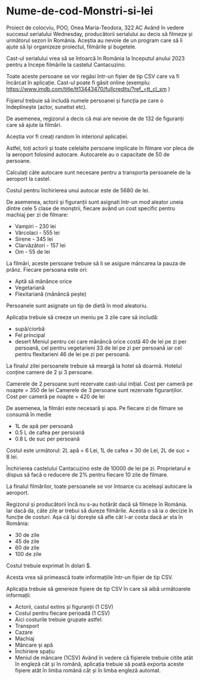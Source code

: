 # Nume-de-cod-Monstri-si-lei
Proiect de colocviu, POO, Onea Maria-Teodora, 322 AC
Având în vedere succesul serialului Wednesday, producătorii serialului au decis să filmeze și următorul sezon în România. Aceștia au nevoie de un program care să îi ajute să își organizeze proiectul, filmările și bugetele.

Cast-ul serialului vrea să se întoarcă în România la începutul anului 2023 pentru a începe filmările la castelul Cantacuzino. 

Toate aceste persoane se vor regăsi într-un fișier de tip CSV care va fi încărcat în aplicație. Cast-ul poate fi găsit online (exemplu: https://www.imdb.com/title/tt13443470/fullcredits/?ref_=tt_cl_sm )

Fișierul trebuie să includă numele persoanei și funcția pe care o îndeplinește (actor, sunetist etc).

De asemenea, regizorul a decis că mai are nevoie de de 132 de figuranți care să ajute la filmări.

Aceștia vor fi creați random în interiorul aplicației.

Astfel, toți actorii și toate celelalte persoane implicate în filmare vor pleca de la aeroport folosind autocare. Autocarele au o capacitate de 50 de persoane. 

Calculați câte autocare sunt necesare pentru a transporta persoanele de la aeroport la castel. 

Costul pentru închirierea unui autocar este de 5680 de lei.

De asemenea, actorii și figuranții sunt asignati într-un mod aleator uneia dintre cele 5 clase de monștrii, fiecare având un cost specific pentru machiaj per zi de filmare:
-	Vampiri - 230 lei
-	Vârcolaci - 555 lei
-	Sirene - 345 lei
-	Clarvăzători - 157 lei
-	Om - 55 de lei

La filmări, aceste persoane trebuie să li se asigure mâncarea la pauza de prânz. Fiecare persoana este ori:
-	Aptă să mănânce orice
-	Vegetariană
-	Flexitariană (mănâncă pește)

Persoanele sunt asignate un tip de dietă în mod aleatoriu.

Aplicația trebuie să creeze un meniu pe 3 zile care să includă:
-	supă/ciorbă
-	Fel principal 
-	desert 
Meniul pentru cei care mănâncă orice costă 40 de lei pe zi per persoană, cel pentru vegetarieni 33 de lei pe zi per persoană iar cel pentru flexitarieni 46 de lei pe zi per persoană. 

La finalul zilei persoanele trebuie să meargă la hotel să doarmă. Hotelul conține camere de 2 și 3 persoane. 

Camerele de 2 persoane sunt rezervate cast-ului inițial. Cost per cameră pe noapte = 350 de lei
Camerele de 3 persoane sunt rezervate figuranților. Cost per cameră pe noapte = 420 de lei

De asemenea, la filmări este necesară și apa. Pe fiecare zi de filmare se consumă în medie
-	1L de apă per persoană
-	0.5 L de cafea per persoană
-	0.8 L de suc per persoană

Costul este următorul: 2L apă = 6 Lei, 1L de cafea = 30 de Lei, 2L de suc = 8 lei.

Închirierea castelului Cantacuzino este de 10000 de lei pe zi. Proprietarul e dispus să facă o reducere de 2% pentru fiecare 10 zile de filmare.

La finalul filmărilor, toate persoanele se vor întoarce cu aceleași autocare la aeroport.

Regizorul și producătorii încă nu s-au hotărât dacă să filmeze în România. Iar dacă da, câte zile ar trebui să dureze filmările. Acesta o să ia o decizie în funcție de costuri. Așa că își dorește să afle cât l-ar costa dacă ar sta în România:
-	30 de zile
-	45 de zile
-	60 de zile
-	100 de zile

Costul trebuie exprimat în dolari $.

Acesta vrea să primească toate informațiile într-un fișier de tip CSV. 

Aplicația trebuie să genereze fișiere de tip CSV în care să aibă următoarele informații:
-	Actorii, castul extins și figuranții (1 CSV)
-	Costul pentru  fiecare perioadă (1 CSV)
-	Aici costurile trebuie grupate astfel:
-	Transport
-	Cazare
-	Machiaj
-	Mâncare și apă
-	Închiriere spațiu
-	Meniul de mâncare (1CSV)
Având în vedere că fișierele trebuie citite atât în engleză cât și în romănă, aplicația trebuie să poată exporta aceste fișiere atât în limba română cât și în limba engleză automat.
